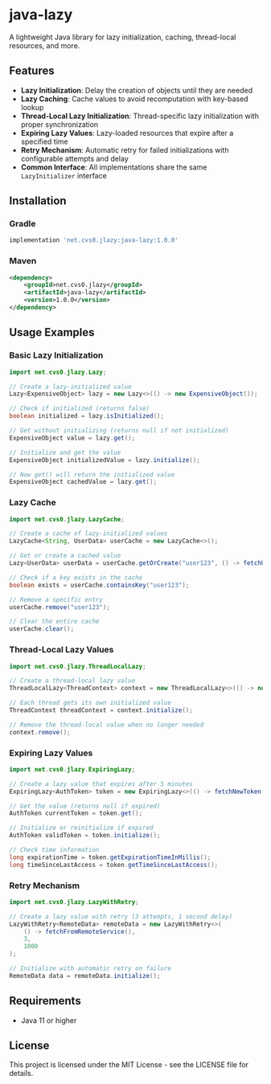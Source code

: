 # java-lazy

A lightweight Java library for lazy initialization, caching, thread-local resources, and more.

## Features

- **Lazy Initialization**: Delay the creation of objects until they are needed
- **Lazy Caching**: Cache values to avoid recomputation with key-based lookup
- **Thread-Local Lazy Initialization**: Thread-specific lazy initialization with proper synchronization
- **Expiring Lazy Values**: Lazy-loaded resources that expire after a specified time
- **Retry Mechanism**: Automatic retry for failed initializations with configurable attempts and delay
- **Common Interface**: All implementations share the same `LazyInitializer` interface

## Installation

### Gradle

```gradle
implementation 'net.cvs0.jlazy:java-lazy:1.0.0'
```

### Maven

```xml
<dependency>
    <groupId>net.cvs0.jlazy</groupId>
    <artifactId>java-lazy</artifactId>
    <version>1.0.0</version>
</dependency>
```

## Usage Examples

### Basic Lazy Initialization

```java
import net.cvs0.jlazy.Lazy;

// Create a lazy-initialized value
Lazy<ExpensiveObject> lazy = new Lazy<>(() -> new ExpensiveObject());

// Check if initialized (returns false)
boolean initialized = lazy.isInitialized();

// Get without initializing (returns null if not initialized)
ExpensiveObject value = lazy.get();

// Initialize and get the value
ExpensiveObject initializedValue = lazy.initialize();

// Now get() will return the initialized value
ExpensiveObject cachedValue = lazy.get();
```

### Lazy Cache

```java
import net.cvs0.jlazy.LazyCache;

// Create a cache of lazy-initialized values
LazyCache<String, UserData> userCache = new LazyCache<>();

// Get or create a cached value
Lazy<UserData> userData = userCache.getOrCreate("user123", () -> fetchUserData("user123"));

// Check if a key exists in the cache
boolean exists = userCache.containsKey("user123");

// Remove a specific entry
userCache.remove("user123");

// Clear the entire cache
userCache.clear();
```

### Thread-Local Lazy Values

```java
import net.cvs0.jlazy.ThreadLocalLazy;

// Create a thread-local lazy value
ThreadLocalLazy<ThreadContext> context = new ThreadLocalLazy<>(() -> new ThreadContext());

// Each thread gets its own initialized value
ThreadContext threadContext = context.initialize();

// Remove the thread-local value when no longer needed
context.remove();
```

### Expiring Lazy Values

```java
import net.cvs0.jlazy.ExpiringLazy;

// Create a lazy value that expires after 5 minutes
ExpiringLazy<AuthToken> token = new ExpiringLazy<>(() -> fetchNewToken(), 300000);

// Get the value (returns null if expired)
AuthToken currentToken = token.get();

// Initialize or reinitialize if expired
AuthToken validToken = token.initialize();

// Check time information
long expirationTime = token.getExpirationTimeInMillis();
long timeSinceLastAccess = token.getTimeSinceLastAccess();
```

### Retry Mechanism

```java
import net.cvs0.jlazy.LazyWithRetry;

// Create a lazy value with retry (3 attempts, 1 second delay)
LazyWithRetry<RemoteData> remoteData = new LazyWithRetry<>(
    () -> fetchFromRemoteService(),
    3,
    1000
);

// Initialize with automatic retry on failure
RemoteData data = remoteData.initialize();
```

## Requirements

- Java 11 or higher

## License

This project is licensed under the MIT License - see the LICENSE file for details.